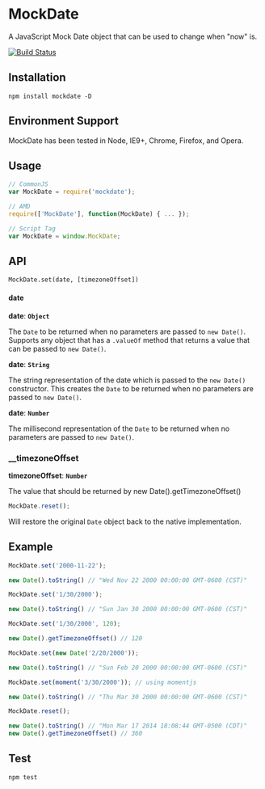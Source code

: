 MockDate
========

A JavaScript Mock Date object that can be used to change when "now" is.

[![Build Status](https://travis-ci.org/boblauer/MockDate.png)](https://travis-ci.org/boblauer/MockDate)

## Installation ##
`npm install mockdate -D`

## Environment Support ##
MockDate has been tested in Node, IE9+, Chrome, Firefox, and Opera.

## Usage ##
```javascript
// CommonJS
var MockDate = require('mockdate');
```
```javascript
// AMD
require(['MockDate'], function(MockDate) { ... });
```
```javascript
// Script Tag
var MockDate = window.MockDate;
```

## API ##
```javascript;
MockDate.set(date, [timezoneOffset])
```

#### __date__

__date__: __`Object`__

The `Date` to be returned when no parameters are passed to `new Date()`.  Supports any object that has a `.valueOf` method that returns a value that can be passed to `new Date()`.

__date__: __`String`__

The string representation of the date which is passed to the `new Date()` constructor. This creates the `Date` to be returned when no parameters are passed to `new Date()`.

__date__: __`Number`__

The millisecond representation of the `Date` to be returned when no parameters are passed to `new Date()`.

### __timezoneOffset

__timezoneOffset__: __`Number`__

The value that should be returned by new Date().getTimezoneOffset()

```javascript
MockDate.reset();
```

Will restore the original `Date` object back to the native implementation.

## Example ##
```javascript
MockDate.set('2000-11-22');

new Date().toString() // "Wed Nov 22 2000 00:00:00 GMT-0600 (CST)"

MockDate.set('1/30/2000');

new Date().toString() // "Sun Jan 30 2000 00:00:00 GMT-0600 (CST)"

MockDate.set('1/30/2000', 120);

new Date().getTimezoneOffset() // 120

MockDate.set(new Date('2/20/2000'));

new Date().toString() // "Sun Feb 20 2000 00:00:00 GMT-0600 (CST)"

MockDate.set(moment('3/30/2000')); // using momentjs

new Date().toString() // "Thu Mar 30 2000 00:00:00 GMT-0600 (CST)"

MockDate.reset();

new Date().toString() // "Mon Mar 17 2014 18:08:44 GMT-0500 (CDT)"
new Date().getTimezoneOffset() // 360
```

## Test ##
```javascript
npm test
```
